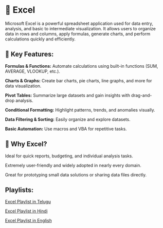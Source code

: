 # 📗 Excel 

Microsoft Excel is a powerful spreadsheet application used for data entry, analysis, and basic to intermediate visualization. It allows users to organize data in rows and columns, apply formulas, generate charts, and perform calculations quickly and efficiently.

## 🔧 Key Features:

**Formulas & Functions:** Automate calculations using built-in functions (SUM, AVERAGE, VLOOKUP, etc.).

**Charts & Graphs:** Create bar charts, pie charts, line graphs, and more for data visualization.

**Pivot Tables:** Summarize large datasets and gain insights with drag-and-drop analysis.

**Conditional Formatting:** Highlight patterns, trends, and anomalies visually.

**Data Filtering & Sorting:** Easily organize and explore datasets.

**Basic Automation:** Use macros and VBA for repetitive tasks.

## 📌 Why Excel?

Ideal for quick reports, budgeting, and individual analysis tasks.

Extremely user-friendly and widely adopted in nearly every domain.

Great for prototyping small data solutions or sharing data files directly.

## Playlists:

[Excel Playlist in Telugu](https://www.youtube.com/watch?v=8kDUlvsEA0M)

[Excel Playlist in Hindi](https://www.youtube.com/playlist?list=PLHq_wPEVVWy0WMtrqkOENk-XeuKgu5A2q)

[Excel Playlist in English](https://www.youtube.com/watch?v=7QNgqq154gE)


